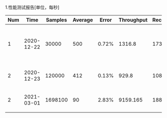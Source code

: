 1.性能测试报告[单位，每秒]

|Num|Time|Samples|Average|Error|Throughput|Received|Sent|note|
|----|----|----|----|----|----|----|----|----|
|1|2020-12-22|30000|500|0.72%|1316.8|173.37|157.03|没有马上释放连接版本|
|2|2020-12-23|120000|412|0.13%|929.8|108.4|111.48|使用标准库|
|2|2021-03-01|1698100|90|2.83%|9159.165|1885.53|1112.533|使用线程池|